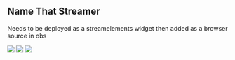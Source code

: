 ## Name That Streamer

Needs to be deployed as a streamelements widget then added as a browser source in obs

![](storage/screenshots/screenshot1.gif?raw=true)
![](storage/screenshots/screenshot2.jpg?raw=true)
![](storage/screenshots/screenshot3.jpg?raw=true)